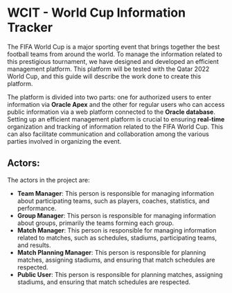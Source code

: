 # WCIT - World Cup Information Tracker

The FIFA World Cup is a major sporting event that brings together the best football teams from around the world. To manage the information related to this prestigious tournament, we have designed and developed an efficient management platform. This platform will be tested with the Qatar 2022 World Cup, and this guide will describe the work done to create this platform.

The platform is divided into two parts: one for authorized users to enter information via **Oracle Apex** and the other for regular users who can access public information via a web platform connected to the **Oracle database**. Setting up an efficient management platform is crucial to ensuring **real-time** organization and tracking of information related to the FIFA World Cup. This can also facilitate communication and collaboration among the various parties involved in organizing the event.

## Actors:

The actors in the project are:
+ **Team Manager**: This person is responsible for managing information about participating teams, such as players, coaches, statistics, and performance.
+ **Group Manager**: This person is responsible for managing information about groups, primarily the teams forming each group.
+ **Match Manager**: This person is responsible for managing information related to matches, such as schedules, stadiums, participating teams, and results.
+ **Match Planning Manager**: This person is responsible for planning matches, assigning stadiums, and ensuring that match schedules are respected.
+ **Public User**: This person is responsible for planning matches, assigning stadiums, and ensuring that match schedules are respected.


